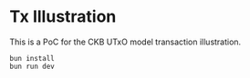 # Tx Illustration

This is a PoC for the CKB UTxO model transaction illustration.

```
bun install
bun run dev
```
